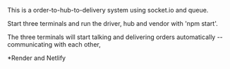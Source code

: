 This is a order-to-hub-to-delivery system using socket.io and queue.

Start three terminals and run the driver, hub and vendor with 'npm start'.

The three terminals will start talking and delivering orders automatically -- communicating with each other,

*Render and Netlify